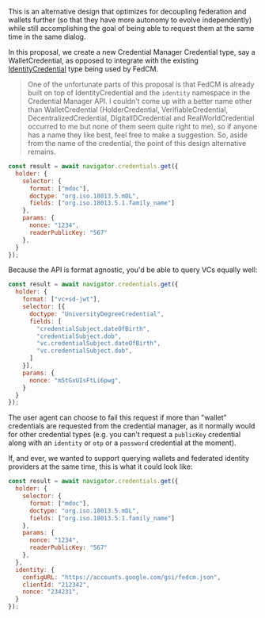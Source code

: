 This is an alternative design that optimizes for decoupling federation and wallets further (so that they have more autonomy to evolve independently) 
while still accomplishing the goal of being able to request them at the same time in the same dialog.

In this proposal, we create a new Credential Manager Credential type, say a WalletCredential, as opposed to integrate with the existing 
[IdentityCredential](https://fedidcg.github.io/FedCM/#browser-api-identity-credential-interface) type being used by FedCM.

> One of the unfortunate parts of this proposal is that FedCM is already built on top of IdentityCredential and the `identity` 
> namespace in the Credential Manager API. 
> I couldn't come up with a better name other than WalletCredential (HolderCredential, VerifiableCredential, DecentralizedCredential,
> DigitalIDCredential and RealWorldCredential occurred to me but none of them seem quite right to me), so if anyone has a name they 
> like best, feel free to make a suggestion. So, aside from the name of the credential, the point of this design alternative remains.

```javascript
const result = await navigator.credentials.get({
  holder: {
    selector: {
      format: ["mdoc"],
      doctype: "org.iso.18013.5.mDL",
      fields: ["org.iso.18013.5.1.family_name"]
    },
    params: {
      nonce: "1234",
      readerPublicKey: "567"
    },
  }
});
```

Because the API is format agnostic, you'd be able to query VCs equally well:

```javascript
const result = await navigator.credentials.get({
  holder: {
    format: ["vc+sd-jwt"],
    selector: [{
      doctype: "UniversityDegreeCredential",
      fields: [
        "credentialSubject.dateOfBirth",
        "credentialSubject.dob",
        "vc.credentialSubject.dateOfBirth",
        "vc.credentialSubject.dob",
      ]
    }],
    params: {
      nonce: "m5tGxUIsFtLi6pwg",
    }
  }
});
``` 

The user agent can choose to fail this request if more than "wallet" credentials are requested from the credential manager, as it normally would for 
other credential types (e.g. you can't request a `publicKey` credential along with an `identity` or `otp` or a `password` credential at the moment).

If, and ever, we wanted to support querying wallets and federated identity providers at the same time, this is what it could look like:

```javascript
const result = await navigator.credentials.get({
  holder: {
    selector: {
      format: ["mdoc"],
      doctype: "org.iso.18013.5.mDL",
      fields: ["org.iso.18013.5.1.family_name"]
    },
    params: {
      nonce: "1234",
      readerPublicKey: "567"
    },
  },
  identity: {
    configURL: "https://accounts.google.com/gsi/fedcm.json",
    clientId: "212342",
    nonce: "234231",
  }
});
``` 

